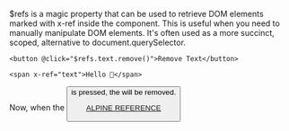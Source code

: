 $refs is a magic property that can be used to retrieve DOM elements marked with x-ref inside the component. This is useful when you need to manually manipulate DOM elements. It's often used as a more succinct, scoped, alternative to document.querySelector.

```
<button @click="$refs.text.remove()">Remove Text</button>
 
<span x-ref="text">Hello 👋</span>
```

Now, when the <button> is pressed, the <span> will be removed.


[ALPINE REFERENCE](https://alpinejs.dev/magics/refs)
